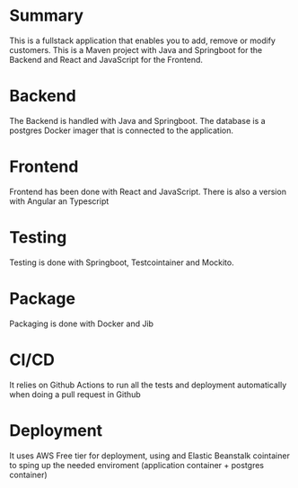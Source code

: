 # Summary
This is a fullstack application that enables you to add, remove or modify customers. This is a Maven project with Java and Springboot for the Backend and React and JavaScript
for the Frontend.

# Backend
The Backend is handled with Java and Springboot. The database is a postgres Docker imager that is connected to the application.

# Frontend
Frontend has been done with React and JavaScript. There is also a version with Angular an Typescript

# Testing
Testing is done with Springboot, Testcointainer and Mockito.

# Package
Packaging is done with Docker and Jib

# CI/CD
It relies on Github Actions to run all the tests and deployment automatically when doing a pull request in Github

# Deployment
It uses AWS Free tier for deployment, using and Elastic Beanstalk cointainer to sping up the needed enviroment (application container + postgres container)
